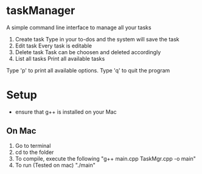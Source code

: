 # taskManager

A simple command line interface to manage all your tasks

1. Create task
   Type in your to-dos and the system will save the task
2. Edit task
   Every task is editable
3. Delete task
   Task can be choosen and deleted accordingly
4. List all tasks
   Print all available tasks
   
Type 'p' to print all available options.
Type 'q' to quit the program

# Setup
- ensure that g++ is installed on your Mac

## On Mac
1. Go to terminal
2. cd to the folder
3. To compile, execute the following
"g++ main.cpp TaskMgr.cpp -o main"
4. To run (Tested on mac)
"./main"
